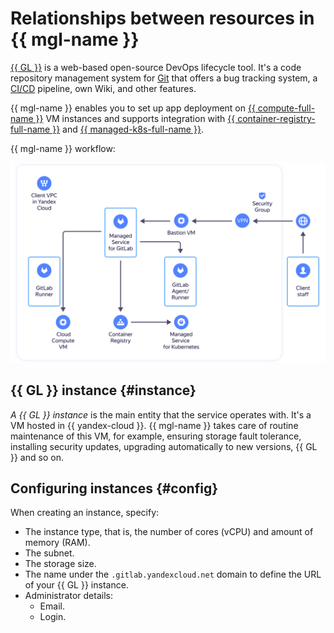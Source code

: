 # Relationships between resources in {{ mgl-name }}

[{{ GL }}](https://about.gitlab.com/) is a web-based open-source DevOps lifecycle tool. It's a code repository management system for [Git](https://git-scm.com/) that offers a bug tracking system, a [CI/CD](https://en.wikipedia.org/wiki/CI/CD) pipeline, own Wiki, and other features.

{{ mgl-name }} enables you to set up app deployment on [{{ compute-full-name }}](../../compute/) VM instances and supports integration with [{{ container-registry-full-name }}](../../container-registry/) and [{{ managed-k8s-full-name }}](../../managed-kubernetes/).

{{ mgl-name }} workflow:

![image](../../_assets/managed-gitlab/gitlab_schema_en.svg)

## {{ GL }} instance {#instance}

_A {{ GL }} instance_ is the main entity that the service operates with. It's a VM hosted in {{ yandex-cloud }}. {{ mgl-name }} takes care of routine maintenance of this VM, for example, ensuring storage fault tolerance, installing security updates, upgrading automatically to new versions, {{ GL }} and so on.

## Configuring instances {#config}

When creating an instance, specify:
* The instance type, that is, the number of cores (vCPU) and amount of memory (RAM).
* The subnet.
* The storage size.
* The name under the `.gitlab.yandexcloud.net` domain to define the URL of your {{ GL }} instance.
* Administrator details:
  * Email.
  * Login.
